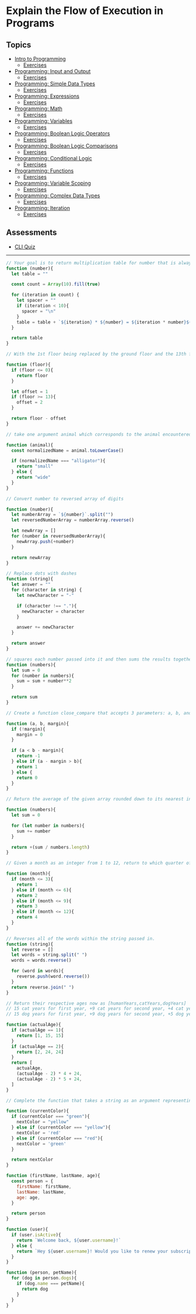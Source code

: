 # Explain the Flow of Execution in Programs

## Topics

* [Intro to Programming](topics/programming-intro)
  * [Exercises](topics/programming-intro/exercises)
* [Programming: Input and Output](topics/programming-input-output)
  * [Exercises](topics/programming-input-output/exercises)
* [Programming: Simple Data Types](topics/programming-data-types)
  * [Exercises](topics/programming-data-types/exercises)
* [Programming: Expressions](topics/programming-expressions)
  * [Exercises](topics/programming-expressions/exercises)
* [Programming: Math](topics/programming-math)
  * [Exercises](topics/programming-math/exercises)
* [Programming: Variables](topics/programming-variables)
  * [Exercises](topics/programming-variables/exercises)
* [Programming: Boolean Logic Operators](topics/programming-boolean-logic)
  * [Exercises](topics/programming-boolean-logic/exercises)
* [Programming: Boolean Logic Comparisons](topics/programming-boolean-logic-2)
  * [Exercises](topics/programming-boolean-logic-2/exercises)
* [Programming: Conditional Logic](topics/programming-conditional-logic)
  * [Exercises](topics/programming-conditional-logic/exercises)
* [Programming: Functions](topics/programming-functions)
  * [Exercises](topics/programming-functions/exercises)
* [Programming: Variable Scoping](topics/programming-variable-scoping)
  * [Exercises](topics/programming-variable-scoping/exercises)
* [Programming: Complex Data Types](topics/programming-data-types-2)
  * [Exercises](topics/programming-data-types-2/exercises)
* [Programming: Iteration](topics/programming-iteration)
  * [Exercises](topics/programming-iteration/exercises)

## Assessments

* [CLI Quiz](assessments/cli-quiz)

---

```js
// Your goal is to return multiplication table for number that is always an integer from 1 to 10.
function (number){
  let table = ""

  const count = Array(10).fill(true)

  for (iteration in count) {
    let spacer = ""
    if (iteration < 10){
      spacer = "\n"
    }
    table = table + `${iteration} * ${number} = ${iteration * number}${spacer}`
  }

  return table
}
```

```js
// With the 1st floor being replaced by the ground floor and the 13th floor being removed, the numbers move down to take their place. In case of above 13, they move down by two because there are two omitted numbers below them.

function (floor){
  if (floor <= 0){
    return floor
  }

  let offset = 1
  if (floor >= 13){
    offset = 2
  }

  return floor - offset
}
```

```js
// take one argument animal which corresponds to the animal encountered by frog. If this one is an alligator (case insensitive) return small otherwise return wide.

function (animal){
  const normalizedName = animal.toLowerCase()

  if (normalizedName === "alligator"){
    return "small"
  } else {
    return "wide"
  }
}
```

```js
// Convert number to reversed array of digits

function (number){
  let numberArray = `${number}`.split("")
  let reversedNumberArray = numberArray.reverse()

  let newArray = []
  for (number in reversedNumberArray){
    newArray.push(+number)
  }

  return newArray
}
```


```js
// Replace dots with dashes
function (string){
  let answer = ""
  for (character in string) {
    let newCharacter = "-"

    if (character !== "."){
      newCharacter = character
    }

    answer += newCharacter
  }

  return answer
}
```

```js
// squares each number passed into it and then sums the results together
function (numbers){
  let sum = 0
  for (number in numbers){
    sum = sum + number**2
  }

  return sum
}
```

```js
// Create a function close_compare that accepts 3 parameters: a, b, and an optional margin. The function should return whether a is lower than, close to, or higher than b.

function (a, b, margin){
  if (!margin){
    margin = 0
  }

  if (a < b - margin){
    return -1
  } else if (a - margin > b){
    return 1
  } else {
    return 0
  }
}
```

```js
// Return the average of the given array rounded down to its nearest integer.

function (numbers){
  let sum = 0

  for (let number in numbers){
    sum += number
  }

  return +(sum / numbers.length)
}
```

```js
// Given a month as an integer from 1 to 12, return to which quarter of the year it belongs as an integer number.

function (month){
  if (month <= 3){
    return 1
  } else if (month <= 6){
    return 2
  } else if (month <= 9){
    return 3
  } else if (month <= 12){
    return 4
  }
}
```

```js
// Reverses all of the words within the string passed in.
function (string){
  let reverse = []
  let words = string.split(" ")
  words = words.reverse()

  for (word in words){
    reverse.push(word.reverse())
  }
  return reverse.join(" ")
}
```

```js
// Return their respective ages now as [humanYears,catYears,dogYears]
// 15 cat years for first year, +9 cat years for second year, +4 cat years for each year after that
// 15 dog years for first year, +9 dog years for second year, +5 dog years for each year after that

function (actualAge){
  if (actualAge == 1){
    return [1, 15, 15]
  }
  if (actualAge == 2){
    return [2, 24, 24]
  }
  return [
    actualAge,
    (actualAge - 2) * 4 + 24,
    (actualAge - 2) * 5 + 24,
  ]
}
```

```js
// Complete the function that takes a string as an argument representing the current state of the light and returns a string representing the state the light should change to.

function (currentColor){
  if (currentColor === "green"){
    nextColor = "yellow"
  } else if (currentColor === "yellow"){
    nextColor = 'red'
  } else if (currentColor === "red"){
    nextColor = 'green'
  }

  return nextColor
}
```

```js
function (firstName, lastName, age){
  const person = {
    firstName: firstName,
    lastName: lastName,
    age: age,
  }

  return person
}
```

```js
function (user){
  if (user.isActive){
    return `Welcome back, ${user.username}!`
  } else {
    return `Hey ${user.username}! Would you like to renew your subscription?`
  }
}
```

```js
function (person, petName){
  for (dog in person.dogs){
    if (dog.name === petName){
      return dog
    }
  }
}
```
